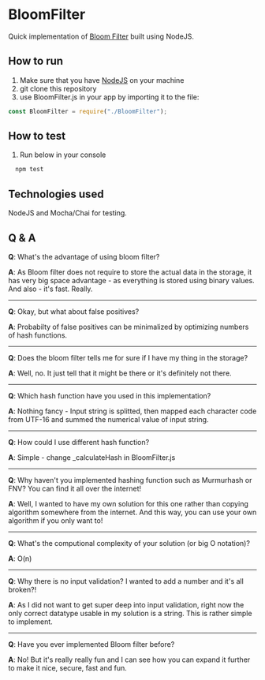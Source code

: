 # BloomFilter

Quick implementation of [Bloom Filter](https://en.wikipedia.org/wiki/Bloom_filter) built using NodeJS.

## How to run

1. Make sure that you have [NodeJS](https://nodejs.org/en/) on your machine
2. git clone this repository
3. use BloomFilter.js in your app by importing it to the file:

```javascript
const BloomFilter = require("./BloomFilter");
```

## How to test

1. Run below in your console

```javascript
  npm test
```

## Technologies used

NodeJS and Mocha/Chai for testing.

## Q & A

<b>Q</b>: What's the advantage of using bloom filter?

<b>A</b>: As Bloom filter does not require to store the actual data in the storage, it has very big space advantage - as everything is stored using binary values. And also - it's fast. Really.

---

<b>Q</b>: Okay, but what about false positives?

<b>A</b>: Probabilty of false positives can be minimalized by optimizing numbers of hash functions.

---

<b>Q</b>: Does the bloom filter tells me for sure if I have my thing in the storage?

<b>A</b>: Well, no. It just tell that it might be there or it's definitely not there.

---

<b>Q</b>: Which hash function have you used in this implementation?

<b>A</b>: Nothing fancy - Input string is splitted, then mapped each character code from UTF-16 and summed the numerical value of input string.

---

<b>Q</b>: How could I use different hash function?

<b>A</b>: Simple - change \_calculateHash in BloomFilter.js

---

<b>Q</b>: Why haven't you implemented hashing function such as Murmurhash or FNV? You can find it all over the internet!

<b>A</b>: Well, I wanted to have my own solution for this one rather than copying algorithm somewhere from the internet. And this way, you can use your own algorithm if you only want to!

---

<b>Q</b>: What's the computional complexity of your solution (or big O notation)?

<b>A</b>: O(n)

---

<b>Q</b>: Why there is no input validation? I wanted to add a number and it's all broken?!

<b>A</b>: As I did not want to get super deep into input validation, right now the only correct datatype usable in my solution is a string. This is rather simple to implement.

---

<b>Q</b>: Have you ever implemented Bloom filter before?

<b>A</b>: No! But it's really really fun and I can see how you can expand it further to make it nice, secure, fast and fun.
